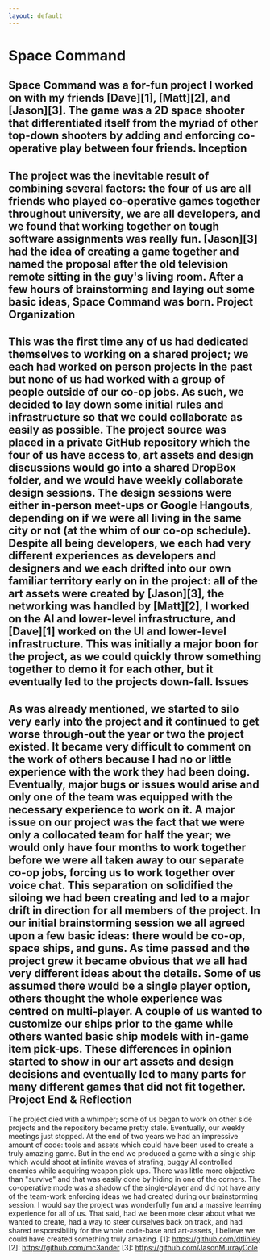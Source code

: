 ```yaml
---
layout: default
---
```

Space Command
============
Space Command was a for-fun project I worked on with my friends [Dave][1], [Matt][2], and [Jason][3]. The game was a 2D space shooter that differentiated itself from the myriad of other top-down shooters by adding and enforcing co-operative play between four friends.
Inception
----------
The project was the inevitable result of combining several factors: the four of us are all friends who played co-operative games together throughout university, we are all developers, and we found that working together on tough software assignments was really fun. [Jason][3] had the idea of creating a game together and named the proposal after the old television remote sitting in the guy's living room. After a few hours of brainstorming and laying out some basic ideas, Space Command was born.
Project Organization
--------------------
This was the first time any of us had dedicated themselves to working on a shared project; we each had worked on person projects in the past but none of us had worked with a group of people outside of our co-op jobs. As such, we decided to lay down some initial rules and infrastructure so that we could collaborate as easily as possible.
 The project source was placed in a private GitHub repository which the four of us have access to, art assets and design discussions would go into a shared DropBox folder, and we would have weekly collaborate design sessions. The design sessions were either in-person meet-ups or Google Hangouts, depending on if we were all living in the same city or not (at the whim of our co-op schedule).
Despite all being developers, we each had very different experiences as developers and designers and we each drifted into our own familiar territory early on in the project: all of the art assets were created by [Jason][3], the networking was handled by [Matt][2], I worked on the AI and lower-level infrastructure, and [Dave][1] worked on the UI and lower-level infrastructure. This was initially a major boon for the project, as we could quickly throw something together to demo it for each other, but it eventually led to the projects down-fall.
Issues
------
As was already mentioned, we started to silo very early into the project and it continued to get worse through-out the year or two the project existed. It became very difficult to comment on the work of others because I had no or little experience with the work they had been doing. Eventually, major bugs or issues would arise and only one of the team was equipped with the necessary experience to work on it. 
A major issue on our project was the fact that we were only a collocated team for half the year; we would only have four months to work together before we were all taken away to our separate co-op jobs, forcing us to work together over voice chat. This separation on solidified the siloing we had been creating and led to a major drift in direction for all members of the project.
In our initial brainstorming session we all agreed upon a few basic ideas: there would be co-op, space ships, and guns. As time passed and the project grew it became obvious that we all had very different ideas about the details. Some of us assumed there would be a single player option, others thought the whole experience was centred on multi-player. A couple of us wanted to customize our ships prior to the game while others wanted basic ship models with in-game item pick-ups. These differences in opinion started to show in our art assets and design decisions and eventually led to many parts for many different games that did not fit together.
Project End & Reflection
------------------------
The project died with a whimper; some of us began to work on other side projects and the repository became pretty stale. Eventually, our weekly meetings just stopped. At the end of two years we had an impressive amount of code: tools and assets which could have been used to create a truly amazing game. But in the end we produced a game with a single ship which would shoot at infinite waves of strafing, buggy AI controlled enemies while acquiring weapon pick-ups. There was little more objective than "survive" and that was easily done by hiding in one of the corners. The co-operative mode was a shadow of the single-player and did not have any of the team-work enforcing ideas we had created during our brainstorming session.
I would say the project was wonderfully fun and a massive learning experience for all of us. That said, had we been more clear about what we wanted to create, had a way to steer ourselves back on track, and had shared responsibility for the whole code-base and art-assets, I believe we could have created something truly amazing.
[1]: https://github.com/dtlinley
[2]: https://github.com/mc3ander
[3]: https://github.com/JasonMurrayCole

